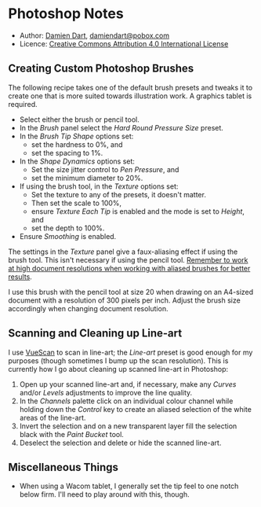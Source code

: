 Photoshop Notes
===============

  - Author: [Damien Dart][1], <damiendart@pobox.com>
  - Licence: [Creative Commons Attribution 4.0 International License][2]

[1]: <http://www.robotinaponcho.net/>
[2]: <http://creativecommons.org/licenses/by/4.0/>


Creating Custom Photoshop Brushes
---------------------------------

The following recipe takes one of the default brush presets and tweaks
it to create one that is more suited towards illustration work. A
graphics tablet is required.

  - Select either the brush or pencil tool.
  - In the _Brush_ panel select the _Hard Round Pressure Size_ preset.
  - In the _Brush Tip Shape_ options set:
    - set the hardness to 0%, and
    - set the spacing to 1%.
  - In the _Shape Dynamics_ options set:
    - Set the size jitter control to _Pen Pressure_, and
    - set the minimum diameter to 20%.
  - If using the brush tool, in the _Texture_ options set:
    - Set the texture to any of the presets, it doesn't matter.
    - Then set the scale to 100%,
    - ensure _Texture Each Tip_ is enabled and the mode is set to
      _Height_, and
    - set the depth to 100%.
  - Ensure _Smoothing_ is enabled.

The settings in the _Texture_ panel give a faux-aliasing effect if using
the brush tool. This isn't necessary if using the pencil tool. [Remember
to work at high document resolutions when working with aliased brushes
for better results][3].

[3]: <http://fox-orian.tumblr.com/post/31595044234>

I use this brush with the pencil tool at size 20 when drawing on
an A4-sized document with a resolution of 300 pixels per inch. Adjust
the brush size accordingly when changing document resolution.


Scanning and Cleaning up Line-art
---------------------------------

I use [VueScan][4] to scan in line-art; the _Line-art_ preset is good
enough for my purposes (though sometimes I bump up the scan resolution).
This is currently how I go about cleaning up scanned line-art in
Photoshop:

[4]: <http://www.hamrick.com/>

  1. Open up your scanned line-art and, if necessary, make any
     _Curves_ and/or _Levels_ adjustments to improve the line quality.
  2. In the _Channels_ palette click on an individual colour channel
     while holding down the _Control_ key to create an aliased selection
     of the white areas of the line-art.
  3. Invert the selection and on a new transparent layer fill the
     selection black with the _Paint Bucket_ tool.
  4. Deselect the selection and delete or hide the scanned line-art.


Miscellaneous Things
--------------------

  - When using a Wacom tablet, I generally set the tip feel to one notch
    below firm. I'll need to play around with this, though.
